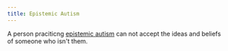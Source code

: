 ```yaml
---
title: Epistemic Autism
---
```


A person praciticng [epistemic autism](https://apxhard.com/2021/04/26/p-%e2%8a%82-np-causes-political-polarization/) can not accept the ideas and beliefs of someone who isn't them.
